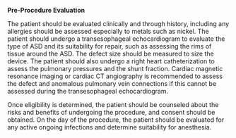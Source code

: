 **Pre-Procedure Evaluation**

The patient should be evaluated clinically and through history, including any allergies should be assessed especially to metals such as nickel. The patient should undergo a transesophageal echocardiogram to evaluate the type of ASD and its suitability for repair, such as assessing the rims of tissue around the ASD. The defect size should be measured to size the device. The patient should also undergo a right heart catheterization to assess the pulmonary pressures and the shunt fraction. Cardiac magnetic resonance imaging or cardiac CT angiography is recommended to assess the defect and anomalous pulmonary vein connections if this cannot be assessed during the transesophageal echocardiogram.

Once eligibility is determined, the patient should be counseled about the risks and benefits of undergoing the procedure, and consent should be obtained. On the day of the procedure, the patient should be evaluated for any active ongoing infections and determine suitability for anesthesia.